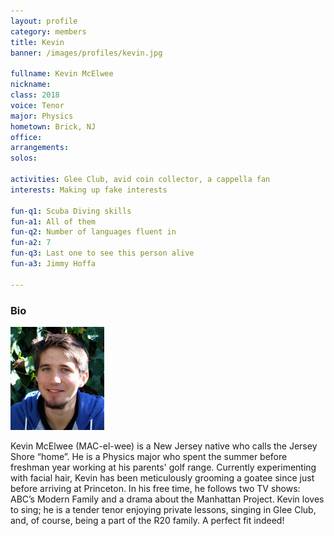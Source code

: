 ```yaml
---
layout: profile
category: members
title: Kevin
banner: /images/profiles/kevin.jpg

fullname: Kevin McElwee
nickname: 
class: 2018
voice: Tenor
major: Physics
hometown: Brick, NJ
office:
arrangements: 
solos: 

activities: Glee Club, avid coin collector, a cappella fan
interests: Making up fake interests

fun-q1: Scuba Diving skills
fun-a1: All of them
fun-q2: Number of languages fluent in
fun-a2: 7
fun-q3: Last one to see this person alive
fun-a3: Jimmy Hoffa

---
```


### Bio

![Kevin](/images/members/current/kevin.jpg)

Kevin McElwee (MAC-el-wee) is a New Jersey native who calls the Jersey Shore “home”. He is a Physics major who spent the summer before freshman year working at his parents' golf range. Currently experimenting with facial hair, Kevin has been meticulously grooming a goatee since just before arriving at Princeton. In his free time, he follows two TV shows: ABC’s Modern Family and a drama about the Manhattan Project. Kevin loves to sing; he is a tender tenor enjoying private lessons, singing in Glee Club, and, of course, being a part of the R20 family. A perfect fit indeed!